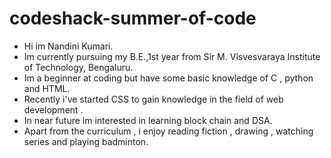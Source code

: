 # codeshack-summer-of-code
- Hi im Nandini Kumari.
- Im currently pursuing my B.E.,1st year from Sir M. Visvesvaraya Institute of Technology, Bengaluru.
- Im a beginner at coding but have some basic knowledge of C , python and HTML.
- Recently i've started CSS to gain knowledge in the field of web development .
- In near future im interested in learning block chain and DSA.
- Apart from the curriculum , i enjoy reading fiction , drawing , watching series and playing badminton.
